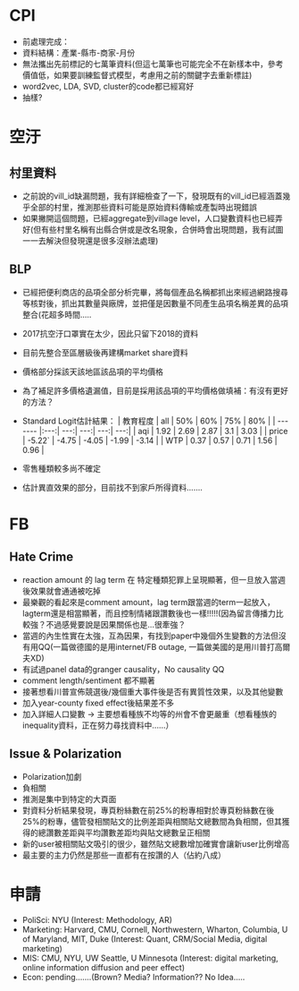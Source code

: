 #  CPI
* 前處理完成：
* 資料結構：產業-縣市-商家-月份
* 無法攜出先前標記的七萬筆資料(但這七萬筆也可能完全不在新樣本中，參考價值低，如果要訓練監督式模型，考慮用之前的關鍵字去重新標註)
* word2vec, LDA, SVD, cluster的code都已經寫好
* 抽樣?

# 空汙
## 村里資料
* 之前說的vill_id缺漏問題，我有詳細檢查了一下，發現既有的vill_id已經涵蓋幾乎全部的村里，推測那些資料可能是原始資料傳輸或產製時出現錯誤
* 如果撇開這個問題，已經aggregate到village level，人口變數資料也已經弄好(但有些村里名稱有出縣合併或是改名現象，合併時會出現問題，我有試圖一一去解決但發現還是很多沒辦法處理)

## BLP
* 已經把便利商店的品項全部分析完畢，將每個產品名稱都抓出來經過網路搜尋等核對後，抓出其數量與廠牌，並把僅是因數量不同產生品項名稱差異的品項整合(花超多時間.....
* 2017抗空汙口罩實在太少，因此只留下2018的資料
* 目前先整合至區層級後再建構market share資料
* 價格部分採該天該地區該品項的平均價格
* 為了補足許多價格遺漏值，目前是採用該品項的平均價格做填補：有沒有更好的方法？
* Standard Logit估計結果：
| 教育程度 | all | 50% | 60% | 75% | 80% |
| ------- |:---:| ---:| ---:| ---:| ---:|
| aqi | 1.92 | 2.69 | 2.87 | 3.1 | 3.03 |
| price | -5.22` | -4.75 | -4.05 | -1.99 | -3.14 |
| WTP | 0.37 | 0.57 | 0.71 | 1.56 | 0.96 |


* 零售種類較多尚不確定
* 估計異直效果的部分，目前找不到家戶所得資料.......


# FB
## Hate Crime
* reaction amount 的 lag term 在 特定種類犯罪上呈現顯著，但一旦放入當週後效果就會通通被吃掉
* 最樂觀的看起來是comment amount，lag term跟當週的term一起放入，lagterm還是相當顯著，而且控制情緒跟讚數後也一樣!!!!!(因為留言傳播力比較強？不過感覺要說是因果關係也是...很牽強？
* 當週的內生性實在太強，互為因果，有找到paper中幾個外生變數的方法但沒有用QQ(一篇做德國的是用internet/FB outage, 一篇做美國的是用川普打高爾夫XD)
* 有試過panel data的granger causality，No causality QQ
* comment length/sentiment 都不顯著
* 接著想看川普宣佈競選後/幾個重大事件後是否有異質性效果，以及其他變數
* 加入year-county fixed effect後結果差不多
* 加入詳細人口變數 -> 主要想看種族不均等的州會不會更嚴重（想看種族的inequality資料，正在努力尋找資料中......）

## Issue & Polarization
* Polarization加劇
* 負相關
* 推測是集中到特定的大頁面
* 對資料分析結果發現，專頁粉絲數在前25%的粉專相對於專頁粉絲數在後25%的粉專，儘管發相關貼文的比例差距與相關貼文總數間為負相關，但其獲得的總讚數差距與平均讚數差距均與貼文總數呈正相關
* 新的user被相關貼文吸引的很少，雖然貼文總數增加確實會讓新user比例增高
* 最主要的主力仍然是那些一直都有在按讚的人（佔約八成）

# 申請
* PoliSci: NYU (Interest: Methodology, AR)
* Marketing: Harvard, CMU, Cornell, Northwestern, Wharton, Columbia, U of Maryland, MIT, Duke (Interest: Quant, CRM/Social Media, digital marketing)
* MIS: CMU, NYU, UW Seattle, U Minnesota (Interest: digital marketing, online information diffusion and peer effect)
* Econ: pending.......(Brown? Media? Information?? No Idea.....


